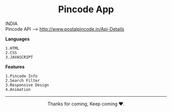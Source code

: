 <h1 align="center">Pincode App</h1>


INDIA<br>
Pincode API --> http://www.postalpincode.in/Api-Details

**Languages**
```
1.HTML
2.CSS
3.JAVASCRIPT
```
**Features**
```
1.Pincode Info
2.Search Filter
3.Responsive Design
4.Animation
```


<hr>
<p align="center">Thanks for coming, Keep coming ❤️.</p>